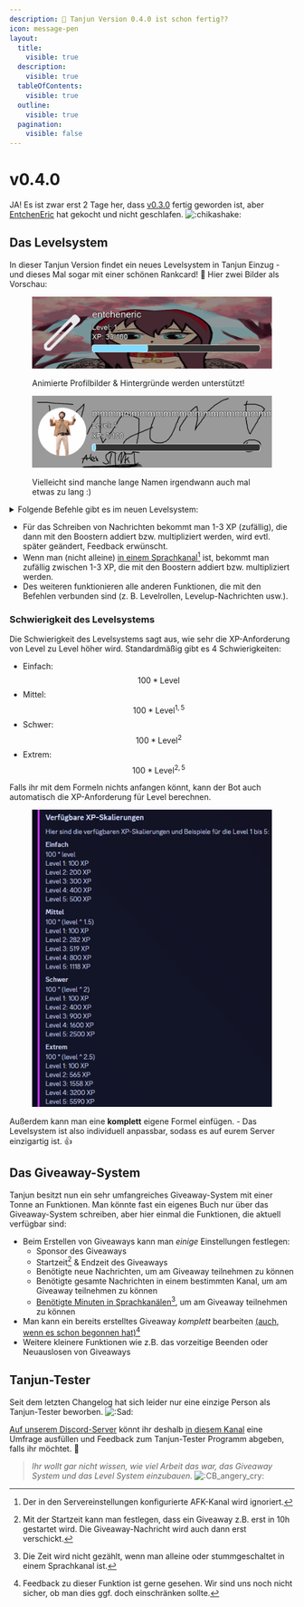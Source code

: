 ```yaml
---
description: 👀 Tanjun Version 0.4.0 ist schon fertig??
icon: message-pen
layout:
  title:
    visible: true
  description:
    visible: true
  tableOfContents:
    visible: true
  outline:
    visible: true
  pagination:
    visible: false
---
```


# v0.4.0

JA! Es ist zwar erst 2 Tage her, dass [v0.3.0](v0.3.0.md) fertig geworden ist, aber [EntchenEric](https://github.com/entcheneric) hat gekocht und nicht geschlafen. <img src="https://cdn.discordapp.com/emojis/835541798058590259.gif?size=40&#x26;quality=lossless" alt=":chikashake:" data-size="line">

## Das Levelsystem

In dieser Tanjun Version findet ein neues Levelsystem in Tanjun Einzug - und dieses Mal sogar mit einer schönen Rankcard! :eyes: Hier zwei Bilder als Vorschau:

<div><figure><img src="../.gitbook/assets/rankcard_preview.gif" alt=""><figcaption><p>Animierte Profilbilder & Hintergründe werden unterstützt!</p></figcaption></figure> <figure><img src="../.gitbook/assets/rankcard_preview_2.gif" alt=""><figcaption><p>Vielleicht sind manche lange Namen irgendwann auch mal etwas zu lang :)</p></figcaption></figure></div>

<details>

<summary>Folgende Befehle gibt es im neuen Levelsystem:</summary>

- `/level settings aktivieren` - Aktiviere das Levelsystem
- `/level settings deaktivieren` - Deaktiviere das Levelsystem\
  -> Wenn das Levelsystem deaktiviert wird, werden **ALLE** Daten im Zusammenhang mit dem Levelsystem gelöscht
- `/level settings levelup_nachricht_aktivieren` - Aktiviere Levelup-Nachrichten
- `/level settings levelup_nachricht_deaktivieren` - Deaktiviere Levelup-Nachrichten\
  -> Anders als beim Deaktivieren des Levelsystems wird beim Deaktivieren der Levelup-Nachrichten die personalisierte Levelup-Nachricht gespeichert
- `/level settings levelup_nachricht_ändern` - Die Levelup-Nachricht kann vollständig angepasst werden
- `/level settings xp_skalierung_ändern` - [Ändere die Schwierigkeit des Levelsystems](v0.4.0.md#schwierigkeit-des-levelsystems) <img src="https://cdn.discordapp.com/emojis/606564192035667983.webp?size=40&#x26;quality=lossless" alt=":eyes_zoom:" data-size="line">
- `/level settings level_rolle_hinzufügen` - Füge eine Levelrolle hinzu
- `/level settings level_rolle_entfernen` - Entferne eine Levelrolle
- `/level settings level_rollen_anzeigen` - Liste alle hinzugefügten Levelrollen auf
- `/level boosts anzeigen` - Liste allen aktiven XP-Boosts auf
- `/level boosts benutzer_hinzufügen` - Füge einen Boost für ein Mitglied hinzu
- `/level boosts benutzer_entfernen` - Entferne den Boost von einem Mitglied
- `/level boosts rolle_hinzufügen` - Füge einen Boost für alle Mitlieder, die eine bestimmte Rolle besitzen, hinzu
- `/level boosts rolle_entfernen` - Entferne den Boost für bestimmte Rollen
- `/level boosts kanal_hinzufügen` - Füge einen Boost für einem Kanal hinzu
- `/level boosts kanal_entfernen` - Entferne den Boost von einem Kanal
- `/level boosts berechnen` - Berechne, wie hoch der Boost ist, der ein Mitglied oder ein Kanal insgesamt hat
- `/level settings xp_vergeben` - Gib eine bestimmte Menge an XP an ein Mitglied
- `/level settings xp_entziehen` - Ziehe eine bestimmte Menge an XP von einem Mitglied ab

</details>

- Für das Schreiben von Nachrichten bekommt man 1-3 XP (zufällig), die dann mit den Boostern addiert bzw. multipliziert werden, wird evtl. später geändert, Feedback erwünscht.
- Wenn man (nicht alleine) [in einem Sprachkanal](#user-content-fn-1)[^1] ist, bekommt man zufällig zwischen 1-3 XP, die mit den Boostern addiert bzw. multipliziert werden.
- Des weiteren funktionieren alle anderen Funktionen, die mit den Befehlen verbunden sind (z. B. Levelrollen, Levelup-Nachrichten usw.).

### Schwierigkeit des Levelsystems

Die Schwierigkeit des Levelsystems sagt aus, wie sehr die XP-Anforderung von Level zu Level höher wird. Standardmäßig gibt es 4 Schwierigkeiten:

- Einfach: $$100 * \text{Level}$$
- Mittel: $$100 * \text{Level}^{1,5}$$
- Schwer: $$100 * \text{Level}^2$$
- Extrem: $$100 * \text{Level}^{2,5}$$

Falls ihr mit dem Formeln nichts anfangen könnt, kann der Bot auch automatisch die XP-Anforderung für Level berechnen.

<figure><img src="../.gitbook/assets/xpscaling_preview.png" alt=""><figcaption></figcaption></figure>

Außerdem kann man eine **komplett** eigene Formel einfügen. - Das Levelsystem ist also individuell anpassbar, sodass es auf eurem Server einzigartig ist. :thumbsup:

## Das Giveaway-System

Tanjun besitzt nun ein sehr umfangreiches Giveaway-System mit einer Tonne an Funktionen. Man könnte fast ein eigenes Buch nur über das Giveaway-System schreiben, aber hier einmal die Funktionen, die aktuell verfügbar sind:

- Beim Erstellen von Giveaways kann man _einige_ Einstellungen festlegen:
  - Sponsor des Giveaways
  - Startzeit[^2] & Endzeit des Giveaways
  - Benötigte neue Nachrichten, um am Giveaway teilnehmen zu können
  - Benötigte gesamte Nachrichten in einem bestimmten Kanal, um am Giveaway teilnehmen zu können
  - [Benötigte Minuten in Sprachkanälen](#user-content-fn-3)[^3], um am Giveaway teilnehmen zu können
- Man kann ein bereits erstelltes Giveaway _komplett_ bearbeiten [(auch, wenn es schon begonnen hat)](#user-content-fn-4)[^4]
- Weitere kleinere Funktionen wie z.B. das vorzeitige Beenden oder Neuauslosen von Giveaways

## Tanjun-Tester

Seit dem letzten Changelog hat sich leider nur eine einzige Person als Tanjun-Tester beworben. <img src="https://cdn.discordapp.com/emojis/891970965309906994.webp?size=40&#x26;quality=lossless" alt=":Sad:" data-size="line">

[Auf unserem Discord-Server](https://discord.arion2000.xyz) könnt ihr deshalb [in diesem Kanal](https://discord.com/channels/831161440705839124/1256595757117472869/1256596540407943179) eine Umfrage ausfüllen und Feedback zum Tanjun-Tester Programm abgeben, falls ihr möchtet. 🥺

> _Ihr wollt gar nicht wissen, wie viel Arbeit das war, das Giveaway System und das Level System einzubauen._ <img src="https://cdn.discordapp.com/emojis/407262705041276929.webp?size=40&#x26;quality=lossless" alt=":CB_angery_cry:" data-size="line">

[^1]: Der in den Servereinstellungen konfigurierte AFK-Kanal wird ignoriert.

[^2]: Mit der Startzeit kann man festlegen, dass ein Giveaway z.B. erst in 10h gestartet wird. Die Giveaway-Nachricht wird auch dann erst verschickt.

[^3]: Die Zeit wird nicht gezählt, wenn man alleine oder stummgeschaltet in einem Sprachkanal ist.

[^4]: Feedback zu dieser Funktion ist gerne gesehen. Wir sind uns noch nicht sicher, ob man dies ggf. doch einschränken sollte.
